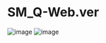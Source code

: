 # SM_Q-Web.ver
![image](https://user-images.githubusercontent.com/76842423/202157663-473eb065-d816-41e2-8021-80b56193a1b0.png)
![image](https://user-images.githubusercontent.com/76842423/202157751-0d338a94-55bf-43d6-b0ff-15ce46075ca3.png)
